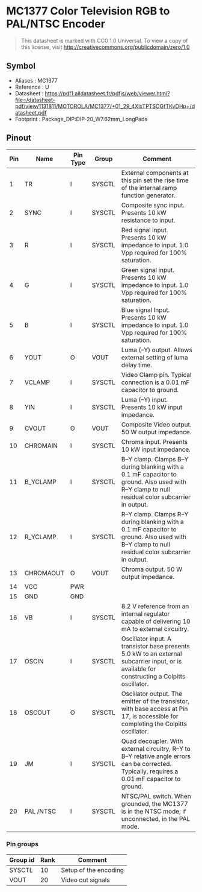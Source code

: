 # MC1377 Color Television RGB to PAL/NTSC Encoder

> This datasheet is marked with CC0 1.0
> Universal. To view a copy of this license, visit
> http://creativecommons.org/publicdomain/zero/1.0

## Symbol

* Aliases : MC1377
* Reference : U
* Datasheet : https://pdf1.alldatasheet.fr/pdfjs/web/viewer.html?file=/datasheet-pdf/view/1131811/MOTOROLA/MC1377/+01_29_4XlxTPTSOGfTKvDHp+/datasheet.pdf
* Footprint : Package_DIP:DIP-20_W7.62mm_LongPads

## Pinout

|Pin|Name|Pin Type|Group|Comment|
|---|---|---|---|---|
|1|TR|I|SYSCTL|External components at this pin set the rise time of the internal ramp function generator.|
|2|SYNC|I|SYSCTL|Composite sync input. Presents 10 kW resistance to input.|
|3|R|I|SYSCTL|Red signal input. Presents 10 kW impedance to input. 1.0 Vpp required for 100% saturation.|
|4|G|I|SYSCTL|Green signal input. Presents 10 kW impedance to input. 1.0 Vpp required for 100% saturation.|
|5|B|I|SYSCTL|Blue signal Input. Presents 10 kW impedance to input. 1.0 Vpp required for 100% saturation.|
|6|YOUT|O|VOUT|Luma (–Y) output. Allows external setting of luma delay time.|
|7|VCLAMP|I|SYSCTL|Video Clamp pin. Typical connection is a 0.01 mF capacitor to ground.|
|8|YIN|I|SYSCTL|Luma (–Y) input. Presents 10 kW input impedance.|
|9|CVOUT|O|VOUT|Composite Video output. 50 W output impedance.|
|10|CHROMAIN|I|SYSCTL|Chroma input. Presents 10 kW input impedance.|
|11|B_YCLAMP|I|SYSCTL|B–Y clamp. Clamps B–Y during blanking with a 0.1 mF capacitor to ground. Also used with R–Y clamp to null residual color subcarrier in output.|
|12|R_YCLAMP|I|SYSCTL|R–Y clamp. Clamps R–Y during blanking with a 0.1 mF capacitor to ground. Also used with B–Y clamp to null residual color subcarrier in output.|
|13|CHROMAOUT|O|VOUT|Chroma output. 50 W output impedance.|
|14|VCC|PWR|||
|15|GND|GND|||
|16|VB|I|SYSCTL|8.2 V reference from an internal regulator capable of delivering 10 mA to external circuitry.|
|17|OSCIN|I|SYSCTL|Oscillator input. A transistor base presents 5.0 kW to an external subcarrier input, or is available for constructing a Colpitts oscillator.|
|18|OSCOUT|O|SYSCTL|Oscillator output. The emitter of the transistor, with base access at Pin 17, is accessible for completing the Colpitts oscillator.|
|19|JM|I|SYSCTL|Quad decoupler. With external circuitry, R–Y to B–Y relative angle errors can be corrected. Typically, requires a 0.01 mF capacitor to ground.|
|20|PAL /NTSC|I|SYSCTL|NTSC/PAL switch. When grounded, the MC1377 is in the NTSC mode; if unconnected, in the PAL mode.|

### Pin groups

|Group id|Rank|Comment|
|---|---|---|
|SYSCTL|10|Setup of the encoding|
|VOUT|20|Video out signals|
